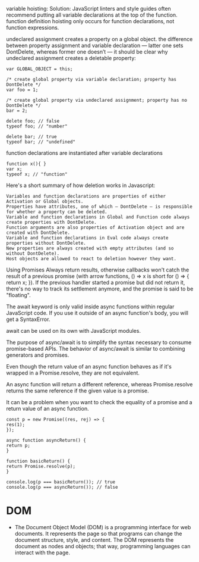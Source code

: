 variable hoisting: 
	Solution: JavaScript linters and style guides often recommend putting all variable declarations at the top of the function.
function definition hoisting only occurs for function declarations, not function expressions.

undeclared assignment creates a property on a global object.
the difference between property assignment and variable declaration — latter one sets DontDelete, whereas  former one doesn’t — it should be clear why undeclared assignment creates a deletable property:

	var GLOBAL_OBJECT = this;

	/* create global property via variable declaration; property has DontDelete */
	var foo = 1;

	/* create global property via undeclared assignment; property has no DontDelete */
	bar = 2;

	delete foo; // false
	typeof foo; // "number"

	delete bar; // true
	typeof bar; // "undefined"

function declarations are instantiated after variable declarations

	function x(){ }
	var x;
	typeof x; // "function"

Here's a short summary of how deletion works in Javascript:

    Variables and function declarations are properties of either Activation or Global objects.
    Properties have attributes, one of which — DontDelete — is responsible for whether a property can be deleted.
    Variable and function declarations in Global and Function code always create properties with DontDelete.
    Function arguments are also properties of Activation object and are created with DontDelete.
    Variable and function declarations in Eval code always create properties without DontDelete.
    New properties are always created with empty attributes (and so without DontDelete).
    Host objects are allowed to react to deletion however they want.

Using Promises
	Always return results, otherwise callbacks won't catch the result of a previous promise (with arrow functions, () => x is short for () => { return x; }). If the previous handler started a promise but did not return it, there's no way to track its settlement anymore, and the promise is said to be "floating".

The await keyword is only valid inside async functions within regular JavaScript code. If you use it outside of an async function's body, you will get a SyntaxError.

await can be used on its own with JavaScript modules.

The purpose of async/await is to simplify the syntax necessary to consume promise-based APIs. The behavior of async/await is similar to combining generators and promises. 

Even though the return value of an async function behaves as if it's wrapped in a Promise.resolve, they are not equivalent.

An async function will return a different reference, whereas Promise.resolve returns the same reference if the given value is a promise.

It can be a problem when you want to check the equality of a promise and a return value of an async function.

	const p = new Promise((res, rej) => {
	res(1);
	});

	async function asyncReturn() {
	return p;
	}

	function basicReturn() {
	return Promise.resolve(p);
	}

	console.log(p === basicReturn()); // true
	console.log(p === asyncReturn()); // false

# DOM
- The Document Object Model (DOM) is a programming interface for web documents. It represents the page so that programs can change the document structure, style, and content. The DOM represents the document as nodes and objects; that way, programming languages can interact with the page.
